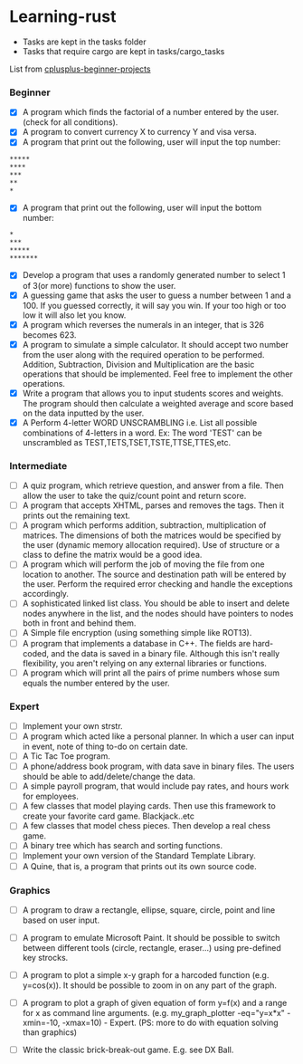 # Learning-rust

- Tasks are kept in the tasks folder 
- Tasks that require cargo are kept in tasks/cargo_tasks

List from [cplusplus-beginner-projects](https://cplusplus.com/forum/beginner/3473/)

### Beginner

- [x] A program which finds the factorial of a number entered by the user. (check for all conditions).
- [x] A program to convert currency X to currency Y and visa versa.
- [x] A program that print out the following, user will input the top number:
```
*****
****
***
**
*

```
- [x] A program that print out the following, user will input the bottom number:
```
*
***
*****
*******

```
- [x] Develop a program that uses a randomly generated number to select 1 of 3(or more) functions to show the user.
- [x] A guessing game that asks the user to guess a number between 1 and a 100. If you guessed correctly, it will say you win. If your too high or too low it will also let you know.
- [x] A program which reverses the numerals in an integer, that is 326 becomes 623.
- [x] A program to simulate a simple calculator. It should accept two number from the user along with the required operation to be performed. Addition, Subtraction, Division and Multiplication are the basic operations that should be implemented. Feel free to implement the other operations.
- [x] Write a program that allows you to input students scores and weights. The program should then calculate a weighted average and score based on the data inputted by the user.
- [x] A Perform 4-letter WORD UNSCRAMBLING i.e. List all possible combinations of 4-letters in a word. Ex: The word 'TEST' can be unscrambled as TEST,TETS,TSET,TSTE,TTSE,TTES,etc. 

### Intermediate

- [ ] A quiz program, which retrieve question, and answer from a file. Then allow the user to take the quiz/count point and return score.
- [ ] A program that accepts XHTML, parses and removes the tags. Then it prints out the remaining text.
- [ ] A program which performs addition, subtraction, multiplication of matrices. The dimensions of both the matrices would be specified by the user (dynamic memory allocation required). Use of structure or a class to define the matrix would be a good idea.
- [ ] A program which will perform the job of moving the file from one location to another. The source and destination path will be entered by the user. Perform the required error checking and handle the exceptions accordingly.
- [ ] A sophisticated linked list class. You should be able to insert and delete nodes anywhere in the list, and the nodes should have pointers to nodes both in front and behind them. 
- [ ] A Simple file encryption (using something simple like ROT13).
- [ ] A program that implements a database in C++. The fields are hard-coded, and the data is saved in a binary file. Although this isn't really flexibility, you aren't relying on any external libraries or functions.
- [ ] A program which will print all the pairs of prime numbers whose sum equals the number entered by the user. 

### Expert

- [ ]  Implement your own strstr.
- [ ] A program which acted like a personal planner. In which a user can input in event, note of thing to-do on certain date.
- [ ] A Tic Tac Toe program.
- [ ] A phone/address book program, with data save in binary files. The users should be able to add/delete/change the data.
- [ ] A simple payroll program, that would include pay rates, and hours work for employees.
- [ ] A few classes that model playing cards. Then use this framework to create your favorite card game. Blackjack..etc
- [ ] A few classes that model chess pieces. Then develop a real chess game.
- [ ] A binary tree which has search and sorting functions.
- [ ] Implement your own version of the Standard Template Library.
- [ ] A Quine, that is, a program that prints out its own source code.

### Graphics

- [ ] A program to draw a rectangle, ellipse, square, circle, point and line based on user input.
- [ ] A program to emulate Microsoft Paint. It should be possible to switch between different tools (circle, rectangle, eraser...) using pre-defined key strocks.
- [ ] A program to plot a simple x-y graph for a harcoded function (e.g. y=cos(x)). It should be possible to zoom in on any part of the graph. 
- [ ] A program to plot a graph of given equation of form y=f(x) and a range for x as command line arguments. (e.g. my_graph_plotter -eq="y=x*x" -xmin=-10, -xmax=10) - Expert. (PS: more to do with equation solving than graphics)
- [ ] Write the classic brick-break-out game. E.g. see DX Ball.






